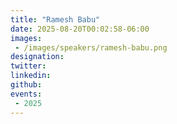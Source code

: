 ```yaml
---
title: "Ramesh Babu"
date: 2025-08-20T00:02:58-06:00
images: 
 - /images/speakers/ramesh-babu.png
designation: 
twitter: 
linkedin: 
github: 
events:
 - 2025
---
```



